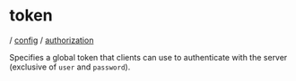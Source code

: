 # token

/ [config](reference/server-config/index.md) / [authorization](reference/server-config/config/authorization/index.md) 

Specifies a global token that clients can use to authenticate with
the server (exclusive of `user` and `password`).

